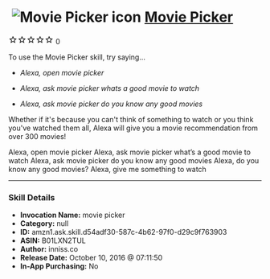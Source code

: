 # &nbsp;<img src="skill_icon" alt="Movie Picker icon" width="36"> [Movie Picker](http://alexa.amazon.com/#skills/amzn1.ask.skill.d54adf30-587c-4b62-97f0-d29c9f763903)
![0 stars](../../images/ic_star_border_black_18dp_1x.png)![0 stars](../../images/ic_star_border_black_18dp_1x.png)![0 stars](../../images/ic_star_border_black_18dp_1x.png)![0 stars](../../images/ic_star_border_black_18dp_1x.png)![0 stars](../../images/ic_star_border_black_18dp_1x.png) 0

To use the Movie Picker skill, try saying...

* *Alexa, open movie picker*

* *Alexa, ask movie picker whats a good movie to watch*

* *Alexa, ask movie picker do you know any good movies*

Whether if it's because you can't think of something to watch or you think you've watched them all, Alexa will give you a movie recommendation from over 300 movies!

Alexa, open movie picker
Alexa, ask movie picker what’s a good movie to watch
Alexa, ask movie picker do you know any good movies 
Alexa, do you know any good movies?
Alexa, give me something to watch

***

### Skill Details

* **Invocation Name:** movie picker
* **Category:** null
* **ID:** amzn1.ask.skill.d54adf30-587c-4b62-97f0-d29c9f763903
* **ASIN:** B01LXN2TUL
* **Author:** inniss.co
* **Release Date:** October 10, 2016 @ 07:11:50
* **In-App Purchasing:** No
